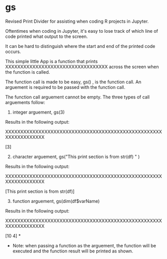 # gs
Revised Print Divider for assisting when coding R projects in Jupyter.

Oftentimes when coding in Jupyter, it's easy to lose track of which line of code printed what output to the screen.

It can be hard to distinguish where the start  and end of the printed code occurs.

This simple little App is a function that prints  XXXXXXXXXXXXXXXXXXXXXXXXXXXXXXXXXX across the screen when the function is called.

The function call is made to be easy, gs() , is the function call.  An arguement is required to be passed with the function call.

The function call arguement cannot be empty.  The three types of call arguements follow:

1) integer arguement,  gs(3)

Results in the following output:

XXXXXXXXXXXXXXXXXXXXXXXXXXXXXXXXXXXXXXXXXXXXXXXXXXXXXXXXXXXXXXXXX

[3]



2) character arguement, gs("This print section is from str(df) " )

Results in the following output:

XXXXXXXXXXXXXXXXXXXXXXXXXXXXXXXXXXXXXXXXXXXXXXXXXXXXXXXXXXXXXXXXX

[This print section is from str(df)]



3) function arguement, gs(dim(df$varName) 

Results in the following output:

XXXXXXXXXXXXXXXXXXXXXXXXXXXXXXXXXXXXXXXXXXXXXXXXXXXXXXXXXXXXXXXXX

[10 4]  *


* Note: when passing a function as the arguement, the function will be executed and the function result will be printed as shown.
